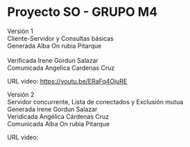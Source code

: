 # Proyecto SO - GRUPO M4

Versión 1 <br />
Cliente-Servidor y Consultas básicas <br />
Generada Alba On rubia Pitarque <br />  
Verificada Irene Gordun Salazar <br />
Comunicada Angelica Cardenas Cruz <br />

URL video: https://youtu.be/ERaFq4OjuRE <br />

Versión 2<br />
Servidor concurrente, Lista de conectados y Exclusión mutua <br />
Generada Irene Gordun Salazar <br />
Veridicada Angélica Cárdenas Cruz  <br />
Comunicada Alba On rubia Pitarque  <br />

URL video:  <br />
